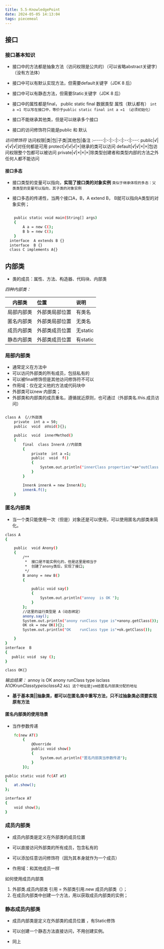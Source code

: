 ```yaml
---
title: 5.5-KnowledgePoint
date: 2024-05-05 14:13:04
tags: piecemeal
---
```


## 接口

### 接口基本知识

- 接口中的方法都是抽象方法（访问权限是公共的）（可以省略abstract关键字）（没有方法体）

- 接口中可以有默认实现方法，但需要default关键字（JDK 8 后）

- 接口中可以有静态方法，但需要Static关键字（JDK 8 后）

- 接口中的属性都是final， public static final 数据类型 属性（默认都有）
`int a =1 可以写在接口中，等价于public static final int a =1 （必须初始化）`

- 接口不能继承其他类，但是可以继承多个接口

- 接口的访问修饰符只能是public 和 默认

*访问修饰符*
访问权限|类|包|子类|其他包|备注
:-----:|:-:|:-:|:-:|:--:|:---:
public|√|√|√|√|对任何都是可用
protect|√|√|√|×|继承的类可以访问
default|√|√|×|×|包访问权限整个包都可以被访问
private|√|×|×|×|除类型创建者和类型内部的方法之外任何人都不能访问

#### 接口多态

- 接口类型的变量可以指向，**实现了接口类的对象实例**
`类似于继承体现的多态：父类类型的变量可以指向，其子类的对象实例`

- 接口多态的传递性，当两个接口A，B，A extend B， B就可以指向A类型的对象实例；

```bash

    public static void main(String[] args) 
    {
        A a = new C();
        B b = new C();
    }
  interface  A extends B {}
  interface  B {}
  class C implements A{}

```

## 内部类

- 类的成员：属性、方法、构造器、代码块、内部类

*四种内部类：*

内部类|位置|说明
:--:|:---|:---|
局部内部类|外部类局部位置|有类名
匿名内部类|外部类局部位置|无类名
成员内部类|外部类成员位置|无static
静态内部类|外部类成员位置|有static

### 局部内部类

- 通常定义在方法中
- 可以访问外部类的所有成员，包括私有的
- 可以被final修饰但是其他访问修饰符不可以
- 作用域：仅在定义他的方法或代码块中
- 外部类可以new 内部类；
- 外部类和内部类的成员重名，遵循就近原则，也可通过（外部类名.this.成员访问）

```bash

class A  {//外部类
    private  int a = 50;
    public  void  aVoid(){};

    public  void  innerMethod()
    {
        final  class InnerA //内部类
        {
            private  int a =1;
            public  void  f()
            {
                System.out.println("innerClass properties"+a+"outClass properties"+A.this.a);
            }
        }

        InnerA innerA = new InnerA();
        innerA.f();
    }


```

### 匿名内部类

- 当一个类只能使用一次（但是）对象还是可以使用，可以使用匿名内部类来简化。

```bash
class A
{

    public  void Anony()
    {
        /**
         *  接口是不能实例化的，但是这里是相当于
         *  创建了anony类后，实现了接口;
         */
        B anony = new B()
        {

            public void say()
            {
                System.out.println("annoy  is OK ");
            }
        };
        //这里的运行类型是 A（动态绑定）
        anony.say();
        System.out.println("anony runClass type is"+anony.getClass());
        OK ok = new OK(){};
        System.out.println("OK    runClass type is"+ok.getClass());

    }
}
interface  B
{
   public void  say ();
}

class OK{}
```

*输出结果：*
annoy  is OK
anony runClass type isclass  A$1
OK    runClass type isclass  A$2
`A$1 这个地址是jvm给匿名内部类分配的地址`

- **基于基本类||抽象类，都可以在匿名类中重写方法，只不过抽象类必须要实现原有方法**

#### 匿名内部类的使用场景

- 当作参数传递

```bash
    fc(new AT()
        {
            @Override
            public void show() 
            {
                System.out.println("匿名内部类当参数传递");
            }
        });

public static void fc(AT at)
{
    at.show();
};

interface AT
{
    void show();
}
```

### 成员内部类

- 成员内部类是定义在外部类的成员位置

- 可以直接访问外部类的所有成员，包含私有的

- 可以添加任意访问修饰符（因为其本身就作为一个成员）

- 作用域：和其他成员一样

如何使用成员内部类

1. 外部类.成员内部类 引用 = 外部类引用.new 成员内部类（）；
2. 在成员内部类中创建一个方法，用以获取成员内部类的实例；

### 静态成员内部类

- 成员内部类是定义在外部类的成员位置 ，有Static修饰

- 可以创建一个静态方法直接访问，不用创建实例。

- 同上
